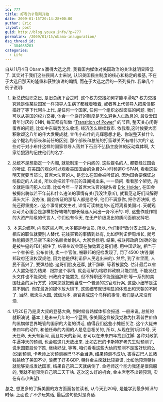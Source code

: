 ```yaml
---
id: 777
title: 好看的才刚刚开始
date: 2009-01-15T20:14:28+00:00
author: Eric
layout: post
guid: http://blog.youxu.info/?p=777
permalink: /2009/01/15/obama-inauguration/
dsq_thread_id:
  - 384085203
categories:
  - Life
---
```

自从11月4日 Obama 赢得大选之后, 我看国内媒体对美国政治的关注就明显降低了. 其实对于我们这些民间人士来说, 认识美国民主制度的核心和稳定的根基, 不在于大选日那天的隆重和获胜演讲的煽情, 而在于大选之后的一系列操作. 我举几个例子说明:

1. 新总统就职之日, 是旧总统下台之时. 这个权力交接如何才能平滑呢? 权力交接究竟是像某些国家一样领导人生病了都藏着噎着, 或者等上代领导人把亲信都插好了等下代阿斗上代, 是任何一个国家, 任何一个组织必然面临的问题. 我们可以从美国的权力交接, 体会一个良好的制度是怎么避免人亡政息的. 最受爱国青年讨厌的 CNN, 每天都有叫做 &#8220;[Transition of Power](http://www.cnn.com/SPECIALS/2008/news/transition.to.power/index.html)&#8221; 的节目, 整天关心闲得蛋疼的问题, 比如中东局势怎么收场, 经济怎么继续救市. 依我看,这时候要大面积歌颂这八年的伟大发展成就, 宣传小布什的光辉思想才是.  你说整天扯什么这个提名的部长和前任的区别, 那个部长和总统的打篮球关系有啥伟大的? 这些对于对小布什这样的国家领导人落井下石且不弘扬主旋律的反动媒体啊, 大家给狠狠的记住他们的名字.  

2. 总统不是想指定一个内阁, 就能制定一个内阁的. 这些提名的人, 都要经过国会的听证. 在美国的观众可以观看美国国会的免费24小时频道C-SPAN, 看看这些明天就要当部长, 首席大法官的人, 是怎么在国会被听证的. 因为国会要保证总统指定的人过关, 所以会把若干年前的丑闻揭出来, 一一质问. 看看那个架势, 完全就是审问犯人似滴. 比如今年一早首席大法官的提名者 [Eric Holder](http://en.wikipedia.org/wiki/Eric_Holder "Eric Holder"), 在国会被揭出貌似若干年前和什么违法的事情有关(我没注意听), 就看见这哥们辩解得满头大汗. 没办法, 国会听证的那帮人都是老爷, 他们不满意你, 把你否决掉, 总统还得重提名. (这个事情就发生过, 详情可读林达的<近距离看美国>). 天朝观众可关心国会是怎样把好端端的部长候选人问出一身冷汗的. 哼, 这些作威作福的大资产阶级的代言人, 你们也有今天, 在无产阶级发出的质问面前发抖吧.  

3.  本来总统啊, 内阁这些人啊, 大多都是参议员. 所以, 他们到行政分支上班之后, 相应的职位就要别人替代. 花钱买官的事情到处有, 比如伊利诺伊周州长, 就号称能把奥巴马空下来的名额卖给别人, 大家竞标吧. 结果, 被联邦政府(准确的说是被牛逼的FBI )抓住了, 结果州议会现在弹劾着这哥们呢. 用中国话说, 相当于一个省长吧, 公布价钱, 卖一个官位, 被联邦的纪检发现了, 罚了4500 块钱(联邦政府还没权双规他, 因为他是伊利诺伊人民选出来的). 然后, 到了省里面, 人民不高兴了, 要弹劾他. 这哥们脸皮还厚, 就不辞职, 等着被罢免. 估计最后以省人大罢免他为结果.  跟踪这个事情, 就会理解为啥联邦政府只能罚钱, 不能发红头文件也不能双规; 州政府才能罢免, 但不辞职还不能强迫辞职 等一系列的美国社会的运行方式. 如果您就把他当成一个普通的贪官现行案, 这些小细节是注意不到的. 而在最近的媒体放大镜下, 这些细节就很明显的体现出和天朝的不同了. 当然, 我泱泱大国, 诚信为本, 卖官卖成这个鸟样的事情, 我们是从来没有滴. 

4. 1月20日乃是奥大叔的登基大典, 到时候各路媒体都会报道. 一般来说, 总统的就职演说, 基本上是未来几年的一个蓝图, 像美国这样被我党称为扛着普世价值的黑旗做世界城管的国家的大佬的讲话, 值得我们这些小摊贩关注. 这个大佬未来四年的动作, 和他任命的内阁的人是息息相关的, 所以, 从现在到1月20号, 天天任命, 天天有新闻, 而且每天的新闻, 都可以在未来四年找到注脚. 各种对政策牛逼冲天的预测, 也会趁这几天放出来. 比如古巴的卡斯特罗老先生就预测了, 说米国要股价下跌, 继续好战, 等等, 咱们看看这些大仙的预测不是蛮好玩的么. (说到预测, 卡老师上次预测奥巴马不会当选, 结果预测不成功, 害得古巴人民赌钱输给了美国不少, 浪费了好多GDP. 朝鲜金主席就比较靠谱, 比如他预测朝鲜就能够变成发达国家, 结果自己第二天就病倒了. 金老师这个能力我还是很佩服的, 我就不能预测自己第二天干啥. 这次这么好的机会, 金主席老不出镜预测, 实在有点小失望).

总之, 想更多的了解美国的方方面面各位读者, 从今天到20号, 是能学到最多知识的时候. 上面说了不少玩笑话, 最后这句绝对是真话.